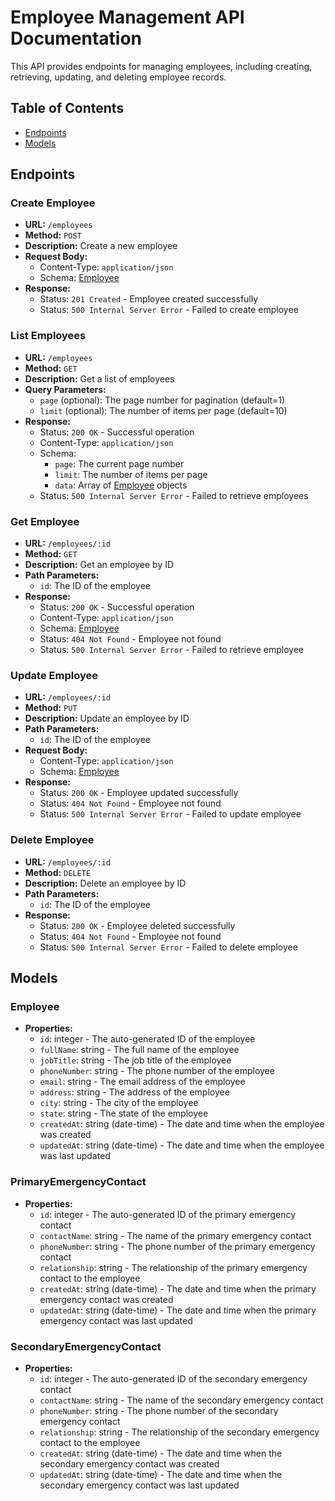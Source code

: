# Employee Management API Documentation

This API provides endpoints for managing employees, including creating, retrieving, updating, and deleting employee records.

## Table of Contents

- [Endpoints](#endpoints)
- [Models](#models)

## Endpoints

### Create Employee

- **URL:** `/employees`
- **Method:** `POST`
- **Description:** Create a new employee
- **Request Body:**
  - Content-Type: `application/json`
  - Schema: [Employee](#employee)
- **Response:**
  - Status: `201 Created` - Employee created successfully
  - Status: `500 Internal Server Error` - Failed to create employee

### List Employees

- **URL:** `/employees`
- **Method:** `GET`
- **Description:** Get a list of employees
- **Query Parameters:**
  - `page` (optional): The page number for pagination (default=1)
  - `limit` (optional): The number of items per page (default=10)
- **Response:**
  - Status: `200 OK` - Successful operation
  - Content-Type: `application/json`
  - Schema:
    - `page`: The current page number
    - `limit`: The number of items per page
    - `data`: Array of [Employee](#employee) objects
  - Status: `500 Internal Server Error` - Failed to retrieve employees

### Get Employee

- **URL:** `/employees/:id`
- **Method:** `GET`
- **Description:** Get an employee by ID
- **Path Parameters:**
  - `id`: The ID of the employee
- **Response:**
  - Status: `200 OK` - Successful operation
  - Content-Type: `application/json`
  - Schema: [Employee](#employee)
  - Status: `404 Not Found` - Employee not found
  - Status: `500 Internal Server Error` - Failed to retrieve employee

### Update Employee

- **URL:** `/employees/:id`
- **Method:** `PUT`
- **Description:** Update an employee by ID
- **Path Parameters:**
  - `id`: The ID of the employee
- **Request Body:**
  - Content-Type: `application/json`
  - Schema: [Employee](#employee)
- **Response:**
  - Status: `200 OK` - Employee updated successfully
  - Status: `404 Not Found` - Employee not found
  - Status: `500 Internal Server Error` - Failed to update employee

### Delete Employee

- **URL:** `/employees/:id`
- **Method:** `DELETE`
- **Description:** Delete an employee by ID
- **Path Parameters:**
  - `id`: The ID of the employee
- **Response:**
  - Status: `200 OK` - Employee deleted successfully
  - Status: `404 Not Found` - Employee not found
  - Status: `500 Internal Server Error` - Failed to delete employee

## Models

### Employee

- **Properties:**
  - `id`: integer - The auto-generated ID of the employee
  - `fullName`: string - The full name of the employee
  - `jobTitle`: string - The job title of the employee
  - `phoneNumber`: string - The phone number of the employee
  - `email`: string - The email address of the employee
  - `address`: string - The address of the employee
  - `city`: string - The city of the employee
  - `state`: string - The state of the employee
  - `createdAt`: string (date-time) - The date and time when the employee was created
  - `updatedAt`: string (date-time) - The date and time when the employee was last updated

### PrimaryEmergencyContact

- **Properties:**
  - `id`: integer - The auto-generated ID of the primary emergency contact
  - `contactName`: string - The name of the primary emergency contact
  - `phoneNumber`: string - The phone number of the primary emergency contact
  - `relationship`: string - The relationship of the primary emergency contact to the employee
  - `createdAt`: string (date-time) - The date and time when the primary emergency contact was created
  - `updatedAt`: string (date-time) - The date and time when the primary emergency contact was last updated

### SecondaryEmergencyContact

- **Properties:**
  - `id`: integer - The auto-generated ID of the secondary emergency contact
  - `contactName`: string - The name of the secondary emergency contact
  - `phoneNumber`: string - The phone number of the secondary emergency contact
  - `relationship`: string - The relationship of the secondary emergency contact to the employee
  - `createdAt`: string (date-time) - The date and time when the secondary emergency contact was created
  - `updatedAt`: string (date-time) - The date and time when the secondary emergency contact was last updated

